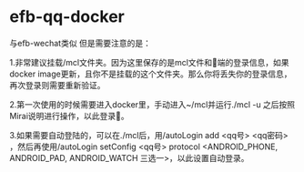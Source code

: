# efb-qq-docker
与efb-wechat类似
但是需要注意的是：

1.非常建议挂载/mcl文件夹。因为这里保存的是mcl文件和🐧端的登录信息，如果docker image更新，且你不是挂载的这个文件夹。那么你将丢失你的登录信息，再次登录则需要重新验证。

2.第一次使用的时候需要进入docker里，手动进入~/mcl并运行./mcl -u 之后按照Mirai说明进行操作，以此登录🐧。

3.如果需要自动登陆的，可以在./mcl后，用/autoLogin add <qq号> <qq密码> ，然后再使用/autoLogin setConfig <qq号> protocol <ANDROID_PHONE, ANDROID_PAD, ANDROID_WATCH 三选一>，以此设置自动登录。
